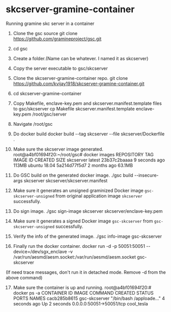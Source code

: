 # skcserver-gramine-container
Running gramine skc server in a container

1. Clone the gsc source
git clone https://github.com/gramineproject/gsc.git

2. cd gsc

3. Create a folder.(Name can be whatever. I named it as skcserver)

4. Copy the server executable to gsc/skcserver

5. Clone the skcserver-gramine-container repo.
git clone https://github.com/kvijay1918/skcserver-gramine-container.git

6. cd skcserver-gramine-container

7. Copy Makefile, enclave-key.pem and skcserver.manifest.template files to gsc/skcserver
cp Makefile skcserver.manifest.template enclave-key.pem /root/gsc/server

8. Navigate /root/gsc

9. Do docker build
docker build --tag skcserver --file skcserver/Dockerfile .

10. Make sure the skcserver image generated.
root@a4bf01694f20:~/root/gsc# docker images
REPOSITORY          TAG                 IMAGE ID            CREATED             SIZE
skcserver           latest              23b37c2baaaa        9 seconds ago       113MB
ubuntu              18.04               5a214d77f5d7        2 months ago        63.1MB

11. Do GSC build on the generated docker image.
./gsc build --insecure-args skcserver  skcserver/skcserver.manifest

12. Make sure it generates an unsigned graminized Docker image `gsc-skcserver-unsigned` from original application image `skcserver` successfully.

13. Do sign image.
./gsc sign-image skcserver skcserver/enclave-key.pem

14. Make sure it generates a signed Docker image `gsc-skcserver` from `gsc-skcserver-unsigned` successfully.

15. Verify the info of the generated image.
./gsc info-image gsc-skcserver

16. Finally run the docker container.
docker run -d -p 50051:50051 --device=/dev/sgx_enclave -v /var/run/aesmd/aesm.socket:/var/run/aesmd/aesm.socket gsc-skcserver

(If need trace messages, don't run it in detached mode. Remove -d from the above command)

17. Make sure the container is up and running.
root@a4bf01694f20:# docker ps -a
CONTAINER ID        IMAGE               COMMAND                  CREATED             STATUS                        PORTS                      NAMES
cacb285b8615        gsc-skcserver       "/bin/bash /apploade…"   4 seconds ago       Up 2 seconds                  0.0.0.0:50051->50051/tcp   cool_tesla